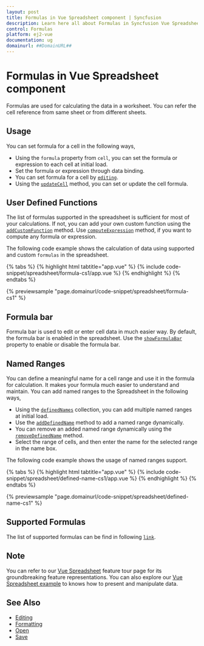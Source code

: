 ```yaml
---
layout: post
title: Formulas in Vue Spreadsheet component | Syncfusion
description: Learn here all about Formulas in Syncfusion Vue Spreadsheet component of Syncfusion Essential JS 2 and more.
control: Formulas 
platform: ej2-vue
documentation: ug
domainurl: ##DomainURL##
---
```


# Formulas in Vue Spreadsheet component

Formulas are used for calculating the data in a worksheet. You can refer the cell reference from same sheet or from different sheets.

## Usage

You can set formula for a cell in the following ways,

* Using the `formula` property from `cell`, you can set the formula or expression to each cell at initial load.
* Set the formula or expression through data binding.
* You can set formula for a cell by [`editing`](./editing).
* Using the [`updateCell`](https://ej2.syncfusion.com/vue/documentation/api/spreadsheet/#updatecell) method, you can set or update the cell formula.

## User Defined Functions

The list of formulas supported in the spreadsheet is sufficient for most of your calculations. If not, you can add your own custom function using the [`addCustomFunction`](https://ej2.syncfusion.com/vue/documentation/api/spreadsheet/#addcustomfunction) method. Use [`computeExpression`](https://ej2.syncfusion.com/vue/documentation/api/spreadsheet/#computeexpression) method, if you want to compute any formula or expression.

The following code example shows the calculation of data using supported and custom `formulas` in the spreadsheet.

{% tabs %}
{% highlight html tabtitle="app.vue" %}
{% include code-snippet/spreadsheet/formula-cs1/app.vue %}
{% endhighlight %}
{% endtabs %}
        
{% previewsample "page.domainurl/code-snippet/spreadsheet/formula-cs1" %}

## Formula bar

Formula bar is used to edit or enter cell data in much easier way. By default, the formula bar is enabled in the spreadsheet. Use the [`showFormulaBar`](https://ej2.syncfusion.com/vue/documentation/api/spreadsheet/#showformulabar) property to enable or disable the formula bar.

## Named Ranges

You can define a meaningful name for a cell range and use it in the formula for calculation. It makes your formula much easier to understand and maintain. You can add named ranges to the Spreadsheet in the following ways,

* Using the [`definedNames`](https://ej2.syncfusion.com/vue/documentation/api/spreadsheet/#definednames) collection, you can add multiple named ranges at initial load.
* Use the [`addDefinedName`](https://ej2.syncfusion.com/vue/documentation/api/spreadsheet/#adddefinedname) method to add a named range dynamically.
* You can remove an added named range dynamically using the [`removeDefinedName`](https://ej2.syncfusion.com/vue/documentation/api/spreadsheet/#removedefinedname) method.
* Select the range of cells, and then enter the name for the selected range in the name box.

The following code example shows the usage of named ranges support.

{% tabs %}
{% highlight html tabtitle="app.vue" %}
{% include code-snippet/spreadsheet/defined-name-cs1/app.vue %}
{% endhighlight %}
{% endtabs %}
        
{% previewsample "page.domainurl/code-snippet/spreadsheet/defined-name-cs1" %}

## Supported Formulas

The list of supported formulas can be find in following [`link`](https://ej2.syncfusion.com/documentation/spreadsheet/formulas#supported-formulas).

## Note

You can refer to our [Vue Spreadsheet](https://www.syncfusion.com/vue-ui-components/vue-spreadsheet) feature tour page for its groundbreaking feature representations. You can also explore our [Vue Spreadsheet example](https://ej2.syncfusion.com/vue/demos/#/material/spreadsheet/default.html) to knows how to present and manipulate data.

## See Also

* [Editing](./editing)
* [Formatting](./formatting)
* [Open](./open-save)
* [Save](./open-save)
